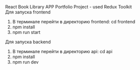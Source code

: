 <div>React Book Library APP Portfolio Project - used Redux Toolkit</div>
<div>Для запуска frontend</div>
<ol>
    <li>В терминале перейти в директорию frontend: cd frontend</li>
    <li>npm install</li>
    <li>npm run start</li>
</ol>
<div>Для запуска backend</div>
<ol>
    <li>В терминале перейти в директорию api: cd api</li>
    <li>npm install</li>
    <li>npm run dev</li>
</ol>
